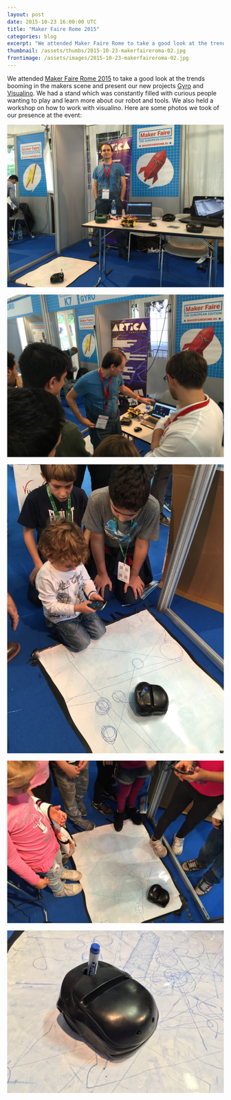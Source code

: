 ```yaml
---
layout: post
date: 2015-10-23 16:00:00 UTC
title: "Maker Faire Rome 2015"
categories: blog
excerpt: "We attended Maker Faire Rome to take a good look at the trends booming in the makers scene and present our new projects Gyro and Visualino."
thumbnail: /assets/thumbs/2015-10-23-makerfaireroma-02.jpg
frontimage: /assets/images/2015-10-23-makerfaireroma-02.jpg
---
```


We attended [Maker Faire Rome 2015][1] to take a good look at the trends booming in the makers scene and present our new projects [Gyro][2] and [Visualino][3]. We had a stand which was constantly filled with curious people wanting to play and learn more about our robot and tools. We also held a workshop on how to work with visualino. Here are some photos we took of our presence at the event:

![](/assets/images/2015-10-23-makerfaireroma-01.jpg)

![](/assets/images/2015-10-23-makerfaireroma-02.jpg)

![](/assets/images/2015-10-23-makerfaireroma-03.jpg)

![](/assets/images/2015-10-23-makerfaireroma-04.jpg)

![](/assets/images/2015-10-23-makerfaireroma-05.jpg)

[1]: http://www.makerfairerome.eu/en/
[2]: https://www.youtube.com/watch?v=Bj-s6yr4b28
[3]: http://visualino.cc
